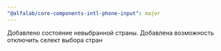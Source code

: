 ```yaml
---
"@alfalab/core-components-intl-phone-input": major
---
```


Добавлено состояние невыбранной страны. Добавлена возможность отключить селект выбора стран
